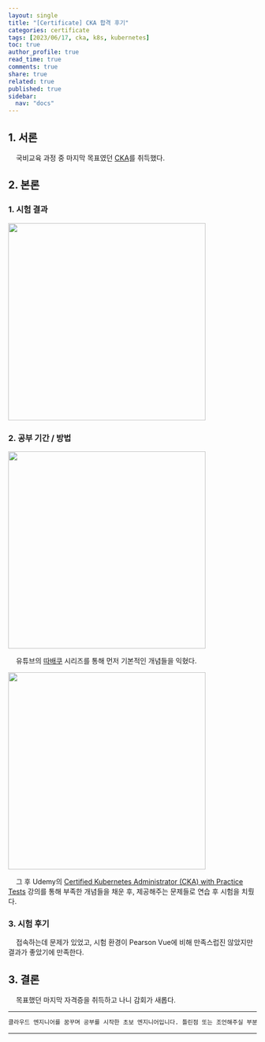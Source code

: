 ```yaml
---
layout: single
title: "[Certificate] CKA 합격 후기"
categories: certificate
tags: [2023/06/17, cka, k8s, kubernetes]
toc: true
author_profile: true
read_time: true
comments: true
share: true
related: true
published: true
sidebar:
  nav: "docs"
---
```


## 1. 서론

&nbsp;&nbsp;&nbsp;&nbsp;국비교육 과정 중 마지막 목표였던 [CKA](https://training.linuxfoundation.org/certification/certified-kubernetes-administrator-cka/)를 취득했다.

## 2. 본론

### 1. 시험 결과

<img src="https://github.com/holeman4110/holeman4110.github.io/assets/124491456/c73edd4f-69f8-44e5-9159-fcac718dd6d6" width=400>

### 2. 공부 기간 / 방법

<img src="https://github.com/holeman4110/holeman4110.github.io/assets/124491456/309225fc-5553-4f1e-9d7d-ff095cad2a35" width=400>

&nbsp;&nbsp;&nbsp;&nbsp;유튜브의 [따배쿠](https://www.youtube.com/watch?v=6n5obRKsCRQ&list=PLApuRlvrZKohaBHvXAOhUD-RxD0uQ3z0c) 시리즈를 통해 먼저 기본적인 개념들을 익혔다.

<img src="https://github.com/holeman4110/holeman4110.github.io/assets/124491456/a2141939-c780-4d8f-bb41-a15602c59931" width=400>

&nbsp;&nbsp;&nbsp;&nbsp;그 후 Udemy의 [Certified Kubernetes Administrator (CKA) with Practice Tests](https://www.udemy.com/course/certified-kubernetes-administrator-with-practice-tests/) 강의를 통해 부족한 개념들을 채운 후, 제공해주는 문제들로 연습 후 시험을 치뤘다.

### 3. 시험 후기

&nbsp;&nbsp;&nbsp;&nbsp;접속하는데 문제가 있었고, 시험 환경이 Pearson Vue에 비해 만족스럽진 않았지만 결과가 좋았기에 만족한다.

## 3. 결론

&nbsp;&nbsp;&nbsp;&nbsp;목표했던 마지막 자격증을 취득하고 나니 감회가 새롭다.

---

```bash
클라우드 엔지니어를 꿈꾸며 공부를 시작한 초보 엔지니어입니다. 틀린점 또는 조언해주실 부분이 있으시면 친절하게 댓글 부탁드립니다. 방문해 주셔서 감사합니다 :)
```

---
